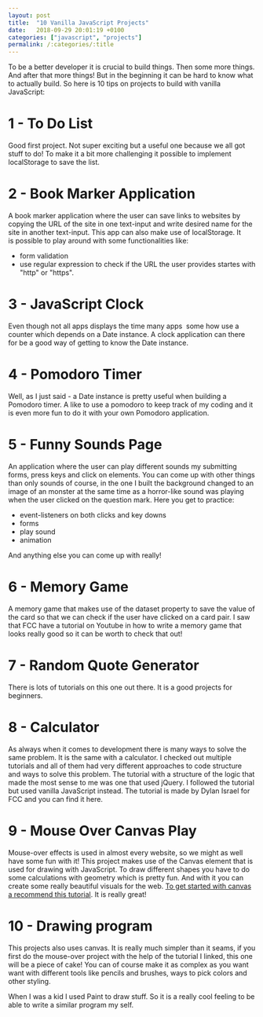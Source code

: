 ```yaml
---
layout: post
title:  "10 Vanilla JavaScript Projects"
date:   2018-09-29 20:01:19 +0100
categories: ["javascript", "projects"]
permalink: /:categories/:title
---
```

To be a better developer it is crucial to build things. Then some more things. And after that more things! But in the beginning it can be hard to know what to actually build. So here is 10 tips on projects to build with vanilla JavaScript:

# 1 - To Do List
Good first project. Not super exciting but a useful one because we all got stuff to do! To make it a bit more challenging it possible to implement localStorage to save the list.

# 2 - Book Marker Application
A book marker application where the user can save links to websites by copying the URL of the site in one text-input and write desired name for the site in another text-input. This app can also make use of localStorage. It is possible to play around with some functionalities like:

* form validation
* use regular expression to check if the URL the user provides startes with "http" or "https".

# 3 - JavaScript Clock
Even though not all apps displays the time many apps  some how use a counter which depends on a Date instance. A clock application can there for be a good way of getting to know the Date instance.

# 4 - Pomodoro Timer
Well, as I just said - a Date instance is pretty useful when building a Pomodoro timer. A like to use a pomodoro to keep track of my coding and it is even more fun to do it with your own Pomodoro application.

# 5 - Funny Sounds Page


An application where the user can play different sounds my submitting forms, press keys and click on elements. You can come up with other things than only sounds of course, in the one I built the background changed to an image of an monster at the same time as a horror-like sound was playing when the user clicked on the question mark. Here you get to practice:

* event-listeners on both clicks and key downs
* forms
* play sound
* animation

And anything else you can come up with really!

# 6 - Memory Game
A memory game that makes use of the dataset property to save the value of the card so that we can check if the user have clicked on a card pair. I saw that FCC have a tutorial on Youtube in how to write a memory game that looks really good so it can be worth to check that out!

# 7 - Random Quote Generator
There is lots of tutorials on this one out there. It is a good projects for beginners.

# 8 - Calculator
As always when it comes to development there is many ways to solve the same problem. It is the same with a calculator. I checked out multiple tutorials and all of them had very different approaches to code structure and ways to solve this problem. The tutorial with a structure of the logic that made the most sense to me was one that used jQuery. I followed the tutorial but used vanilla JavaScript instead. The tutorial is made by Dylan Israel for FCC and you can find it here.

# 9 - Mouse Over Canvas Play
Mouse-over effects is used in almost every website, so we might as well have some fun with it! This project makes use of the Canvas element that is used for drawing with JavaScript. To draw different shapes you have to do some calculations with geometry which is pretty fun. And with it you can create some really beautiful visuals for the web. [To get started with canvas a recommend this tutorial](https://www.youtube.com/watch?v=EO6OkltgudE). It is really great!

# 10 - Drawing program
This projects also uses canvas. It is really much simpler than it seams, if you first do the mouse-over project with the help of the tutorial I linked, this one will be a piece of cake! You can of course make it as complex as you want want with different tools like pencils and brushes, ways to pick colors and other styling.

When I was a kid I used Paint to draw stuff. So it is a really cool feeling to be able to write a similar program my self.